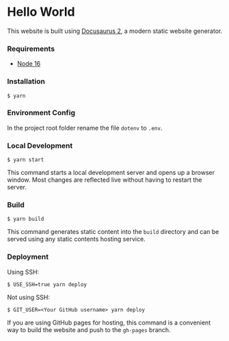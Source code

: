 # Hello World

This website is built using [Docusaurus 2](https://docusaurus.io/), a modern static website generator.

### Requirements
- [Node 16](https://nodejs.org/en/download/)

### Installation

```
$ yarn
```

### Environment Config
In the project root folder rename the file `dotenv` to `.env`.

### Local Development

```
$ yarn start
```

This command starts a local development server and opens up a browser window. Most changes are reflected live without having to restart the server.

### Build

```
$ yarn build
```

This command generates static content into the `build` directory and can be served using any static contents hosting service.

### Deployment

Using SSH:

```
$ USE_SSH=true yarn deploy
```

Not using SSH:

```
$ GIT_USER=<Your GitHub username> yarn deploy
```

If you are using GitHub pages for hosting, this command is a convenient way to build the website and push to the `gh-pages` branch.
